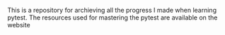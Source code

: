 This is a repository for archieving all the progress I made when learning 
pytest.
The resources used for mastering the pytest are available on the website
